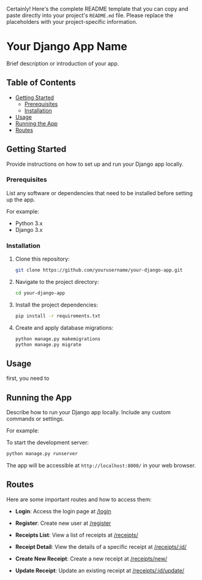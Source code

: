 Certainly! Here's the complete README template that you can copy and paste directly into your project's `README.md` file. Please replace the placeholders with your project-specific information.

# Your Django App Name

Brief description or introduction of your app.

## Table of Contents

- [Getting Started](#getting-started)
  - [Prerequisites](#prerequisites)
  - [Installation](#installation)
- [Usage](#usage)
- [Running the App](#running-the-app)
- [Routes](#routes)

## Getting Started

Provide instructions on how to set up and run your Django app locally.

### Prerequisites

List any software or dependencies that need to be installed before setting up the app.

For example:

- Python 3.x
- Django 3.x

### Installation

1. Clone this repository:

   ```bash
   git clone https://github.com/yourusername/your-django-app.git
   ```

2. Navigate to the project directory:

   ```bash
   cd your-django-app
   ```

3. Install the project dependencies:

   ```bash
   pip install -r requirements.txt
   ```

4. Create and apply database migrations:

   ```bash
   python manage.py makemigrations
   python manage.py migrate
   ```

## Usage

first, you need to 
## Running the App

Describe how to run your Django app locally. Include any custom commands or settings.

For example:

To start the development server:

```bash
python manage.py runserver
```

The app will be accessible at `http://localhost:8000/` in your web browser.

## Routes

Here are some important routes and how to access them:

- **Login**: Access the login page at [/login](/login)

- **Register**: Create new user at [/register](/register)

- **Receipts List**: View a list of receipts at [/receipts/](/receipts/)

- **Receipt Detail**: View the details of a specific receipt at [/receipts/:id/](/receipts/:id/)

- **Create New Receipt**: Create a new receipt at [/receipts/new/](/receipts/new/)

- **Update Receipt**: Update an existing receipt at [/receipts/:id/update/](/receipts/:id/update/)
